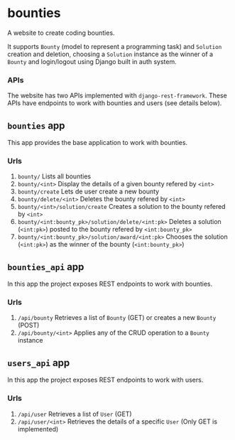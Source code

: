 # bounties
A website to create coding bounties.

It supports `Bounty` (model to represent a programming task) and `Solution` creation and deletion, choosing a `Solution` instance as the winner of a `Bounty` and login/logout using Django built in auth system.

### APIs
The website has two APIs implemented with `django-rest-framework`.
These APIs have endpoints to work with bounties and users (see details below).
## `bounties` app
This app provides the base application to work with bounties.
### Urls
1. `bounty/` Lists all bounties
2. `bounty/<int>` Display the details of a given bounty refered by `<int>`
3. `bounty/create` Lets de user create a new bounty
4. `bounty/delete/<int>` Deletes the bounty refered by `<int>`
5. `bounty/<int>/solution/create` Creates a solution to the bounty refered by `<int>`
6. `bounty/<int:bounty_pk>/solution/delete/<int:pk>` Deletes a solution (`<int:pk>`) posted to the bounty refered by `<int:bounty_pk>`
7. `bounty/<int:bounty_pk>/solution/award/<int:pk>` Chooses the solution (`<int:pk>`) as the winner of the bounty (`<int:bounty_pk>`)
## `bounties_api` app
In this app the project exposes REST endpoints to work with bounties.
### Urls
1. `/api/bounty` Retrieves a list of `Bounty` (GET) or creates a new `Bounty` (POST)
2. `/api/bounty/<int>` Applies any of the CRUD operation to a `Bounty` instance
## `users_api` app
In this app the project exposes REST endpoints to work with users.
### Urls
1. `/api/user` Retrieves a list of `User` (GET)
2. `/api/user/<int>` Retrieves the details of a specific `User` (Only GET is implemented)
